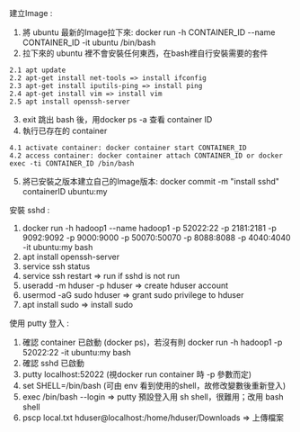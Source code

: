 建立Image :
  1. 將 ubuntu 最新的Image拉下來: docker run -h CONTAINER_ID --name CONTAINER_ID -it ubuntu /bin/bash
  2. 拉下來的 ubuntu 裡不會安裝任何東西，在bash裡自行安裝需要的套件
  
    2.1 apt update
    2.2 apt-get install net-tools => install ifconfig
    2.3 apt-get install iputils-ping => install ping
    2.4 apt-get install vim => install vim
    2.5 apt install openssh-server
  3. exit 跳出 bash 後，用docker ps -a 查看 container ID
  4. 執行已存在的 container 
  
    4.1 activate container: docker container start CONTAINER_ID
    4.2 access container: docker container attach CONTAINER_ID or docker exec -ti CONTAINER_ID /bin/bash
  5. 將已安裝之版本建立自己的Image版本: docker commit -m "install sshd" containerID ubuntu:my

安裝 sshd : 
  1. docker run -h hadoop1 --name hadoop1 -p 52022:22 -p 2181:2181 -p 9092:9092 -p 9000:9000 -p 50070:50070 -p 8088:8088 -p 4040:4040 -it ubuntu:my bash
  2. apt install openssh-server
  3. service ssh status
  4. service ssh restart => run if sshd is not run
  5. useradd -m hduser -p hduser => create hduser account
  6. usermod -aG sudo hduser => grant sudo privilege to hduser
  7. apt install sudo => install sudo

使用 putty 登入 :
  1. 確認 container 已啟動 (docker ps)，若沒有則 docker run -h hadoop1 -p 52022:22 -it ubuntu:my bash
  2. 確認 sshd 已啟動
  3. putty localhost:52022 (視docker run container 時 -p 參數而定)
  4. set SHELL=/bin/bash (可由 env 看到使用的shell，故修改變數後重新登入)
  5. exec /bin/bash --login => putty 預設登入用 sh shell，很難用；改用 bash shell
  6. pscp local.txt hduser@localhost:/home/hduser/Downloads => 上傳檔案
